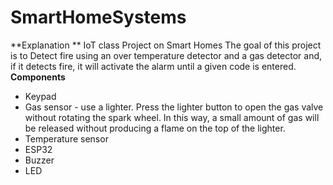 # SmartHomeSystems
**Explanation **
IoT class Project on Smart Homes
The goal of this project is to Detect fire using an over temperature detector and a gas detector and, if it
detects fire, it will activate the alarm until a given code is entered.
**Components**
- Keypad
- Gas sensor - use a lighter. Press the lighter button to open the gas valve without
rotating the spark wheel. In this way, a small amount of gas will be released without
producing a flame on the top of the lighter.
- Temperature sensor
- ESP32
- Buzzer
- LED

